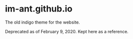 # im-ant.github.io

The old indigo theme for the website.

Deprecated as of February 9, 2020. Kept here as a reference.
